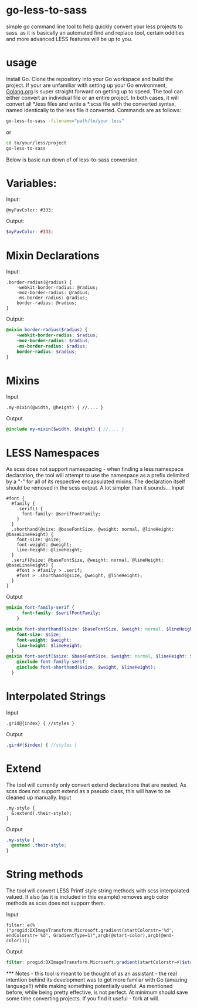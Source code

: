 # go-less-to-sass
simple go command line tool to help quickly convert your less projects to sass. as it is basically an automated find and replace tool, certain oddities and more advanced LESS features will be up to you.

# usage 
Install Go. Clone the repository into your Go workspace and build the project. If your are unfamiliar with setting up your Go environment, [Golang.org](https://golang.org/doc/code.html) is super straight forward on getting up to speed. The tool can either convert an individual file or an entire project. In both cases, it will convert all *.less files and write a *.scss file with the converted syntax, named identically to the less file it converted. Commands are as follows:

```bash
go-less-to-sass -filename="path/to/your.less"
```
or
```bash
cd to/your/less/project
go-less-to-sass
```

Below is basic run down of of less-to-sass conversion.

# Variables:
Input:
```less
@myFavColor: #333;
```
Output:
```scss
$myFavColor: #333;
```

# Mixin Declarations
Input:
```less
.border-radius(@radius) {
	-webkit-border-radius: @radius;
	-moz-border-radius: @radius;
	-ms-border-radius: @radius;
	border-radius: @radius;
}
```
Output:
```scss
@mixin border-radius($radius) {
	-webkit-border-radius: $radius;
	-moz-border-radius: $radius;
	-ms-border-radius: $radius;
	border-radius: $radius;
}
```
# Mixins
Input
```less
.my-mixin(@width, @height) { //.... }
```
Output
```scss
@include my-mixin($width, $height) { //.... }
```

# LESS Namespaces
As scss does not support namespacing - when finding a less namespace declaration, the tool will attempt to use the namespace as a prefix delimited by a "-" for all of its respective encapsulated mixins. The declaration itself should be removed in the scss output. A lot simpler than it sounds... 
Input
```less
#font {
  #family {
    .serif() {
      font-family: @serifFontFamily;
    }
  }
  .shorthand(@size: @baseFontSize, @weight: normal, @lineHeight: @baseLineHeight) {
    font-size: @size;
    font-weight: @weight;
    line-height: @lineHeight;
  }
  .serif(@size: @baseFontSize, @weight: normal, @lineHeight: @baseLineHeight) {
    #font > #family > .serif;
    #font > .shorthand(@size, @weight, @lineHeight);
  }
}
```
Output
```scss
@mixin font-family-serif {
      font-family: $serifFontFamily;
    }

@mixin font-shorthand($size: $baseFontSize, $weight: normal, $lineHeight: $baseLineHeight) {
    font-size: $size;
    font-weight: $weight;
    line-height: $lineHeight;
  }
@mixin font-serif($size: $baseFontSize, $weight: normal, $lineHeight: $baseLineHeight) {
    @include font-family-serif;
    @include font-shorthand($size, $weight, $lineHeight);
  }
```

# Interpolated Strings
Input
```less
.grid@{index} { //styles }
```
Output
```scss
.gird#{$index} { //styles }
```

# Extend
The tool will currently only convert extend declarations that are nested. As scss does not support extend as a pseudo class, this will have to be cleaned up manually.
Input
```less
.my-style {
  &:extend(.their-style);
}
```
Output
```scss
.my-style {
  @extend .their-style;
}
```
# String methods
The tool will convert LESS Printf style string methods with scss interpolated valued. It also (as it is included in this example) removes argb color methods as scss does not supporr them.

Input
```less
filter: e(%("progid:DXImageTransform.Microsoft.gradient(startColorstr='%d', endColorstr='%d', GradientType=1)",argb(@start-color),argb(@end-color)));
```

Output
```scss
filter: progid:DXImageTransform.Microsoft.gradient(startColorstr=#{$start-color}, endColorstr=#{$end-color}, GradientType=1);
```



*** Notes - this tool is meant to be thought of as an assistant - the real intention behind its development was to get more famliar with Go (amazing language!!) while making something potentially useful. As mentioned before, while being pretty effective, is not perfect. At minimum should save some time converting projects. If you find it useful - fork at will.




